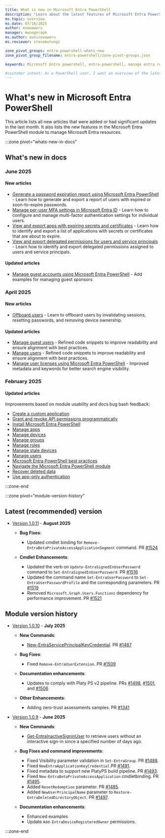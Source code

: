 ```yaml
---
title: What is new in Microsoft Entra PowerShell
description: "Learn about the latest features of Microsoft Entra PowerShell."
ms.topic: overview
ms.date: 07/16/2025
author: msewaweru
manager: mwongerapk
ms.author: eunicewaweru
ms.reviewer: stevemutungi

zone_pivot_groups: entra-powershell-whats-new
zone_pivot_group_filename: entra-powershell/zone-pivot-groups.json

keywords: Microsoft Entra powershell, entra-powershell, manage entra resources using powershell, entra powershell new features, what's new in entra powershell

#customer intent: As a PowerShell user, I want an overview of the latest features of Microsoft Entra PowerShell module and all the related doc updates.
---
```


# What's new in Microsoft Entra PowerShell

This article lists all new articles that were added or had significant updates in the last month. It also lists the new features in the Microsoft Entra PowerShell module to manage Microsoft Entra resources.

:::zone pivot="whats-new-in-docs"

## What's new in docs

### June 2025

#### New articles

- [Generate a password expiration report using Microsoft Entra PowerShell](report-users-expired-password.md) - Learn how to generate and export a report of users with expired or soon-to-expire passwords.
- [Manage per-user MFA settings in Microsoft Entra ID](how-to-manage-per-user-mfa.md) - Learn how to configure and manage multi-factor authentication settings for individual users.
- [View and export apps with expiring secrets and certificates](report-apps-with-expiring-secrets-certificates.md) - Learn how to identify and export a list of applications with secrets or certificates that are about to expire.
- [View and export delegated permissions for users and service principals](report-delegated-permissions-by-users-service-principals.md) - Learn how to identify and export delegated permissions assigned to users and service principals.

#### Updated articles

- [Manage guest accounts using Microsoft Entra PowerShell](manage-guest-users.md) - Add examples for managing guest sponsors

### April 2025

#### New articles

- [Offboard users](offboard-user.md) - Learn to offboard users by invalidating sessions, resetting passwords, and removing device ownership.

#### Updated articles

- [Manage guest users](manage-guest-users.md) - Refined code snippets to improve readability and ensure alignment with best practices.
- [Manage users](manage-user.md) - Refined code snippets to improve readability and ensure alignment with best practices.
- [Manage user licenses using Microsoft Entra PowerShell](how-to-manage-user-licenses.md) - Improved metadata and keywords for better search engine visibility.

### February 2025

#### Updated articles

Improvements based on module usability and docs bug bash feedback:

- [Create a custom application](create-custom-application.md)
- [Grant and revoke API permissions programmatically](how-to-grant-revoke-api-permissions.md)
- [Install Microsoft Entra PowerShell](installation.md)
- [Manage apps](manage-apps.md)
- [Manage devices](manage-devices.md)
- [Manage groups](manage-groups.md)
- [Manage roles](manage-roles.md)
- [Manage stale devices](manage-stale-devices.md)
- [Manage users](manage-user.md)
- [Microsoft Entra PowerShell best practices](entra-powershell-best-practices.md)
- [Navigate the Microsoft Entra PowerShell module](navigate-entraps.md)
- [Recover deleted data](recover-deleted-data.md)
- [Use app-only authentication](app-only-access-auth.md)

:::zone-end

:::zone pivot="module-version-history"

## Latest (recommended) version

- [Version 1.0.11][posh-1.0.11] - **August 2025**

  - **Bug Fixes**:
    - Updated cmdlet binding for `Remove-EntraBetaPrivateAccessApplicationSegment` command. PR [#1524](https://github.com/microsoftgraph/entra-powershell/pull/1524)

  - **Cmdlet Enhancements**:
    - Updated the verb on `Update-EntraSignedInUserPassword` command to `Set-EntraSignedInUserPassword`. PR [#1516](https://github.com/microsoftgraph/entra-powershell/pull/1516)
    - Updated the command name `Set-EntraUserPassword` to `Set-EntraUserPasswordProfile` and the corresponding parameters. PR [#1519](https://github.com/microsoftgraph/entra-powershell/pull/1519)
    - Removed `Microsoft.Graph.Users.Functions` dependency for performance improvement. PR [#1521](https://github.com/microsoftgraph/entra-powershell/pull/1521)

## Module version history

- [Version 1.0.10][posh-1.0.10] - **July 2025**

  - **New Commands**:
    - [New-EntraServicePrincipalKeyCredential](/powershell/module/microsoft.entra/new-entraserviceprincipalkeycredential). PR [#1487](https://github.com/microsoftgraph/entra-powershell/pull/1487)

  - **Bug Fixes**:
    - Fixed `Remove-EntraUserExtension`. PR [#1509](https://github.com/microsoftgraph/entra-powershell/pull/1509)

  - **Documentation enhancements**:
    - Updates to comply with Platy PS v2 pipeline. PRs [#1498](https://github.com/microsoftgraph/entra-powershell/pull/1498), [#1501](https://github.com/microsoftgraph/entra-powershell/pull/1501), and [#1506](https://github.com/microsoftgraph/entra-powershell/pull/1506)

  - **Other Enhancements**:
    - Adding zero-trust assessments samples. PR [#1341](https://github.com/microsoftgraph/entra-powershell/pull/1341)

- [Version 1.0.9][posh-1.0.9] - **June 2025**

  - **New Commands**:
    - [Get-EntraInactiveSigninUser](/powershell/module/microsoft.entra/get-entrainactivesigninuser) to retrieve users without an interactive sign-in since a specified number of days ago.
  
  - **Bug Fixes and command improvements**:
    - Fixed Visibility parameter validation in `Set-EntraGroup`. PR [#1488](https://github.com/microsoftgraph/entra-powershell/pull/1488).
    - Fixed `NewEntraApplicationKeyCredential`.PR [#1491](https://github.com/microsoftgraph/entra-powershell/pull/1491).
    - Fixed metadata to support new PlatyPS build pipeline. PR [#1493](https://github.com/microsoftgraph/entra-powershell/pull/1493).
    - Fixed `New-EntraBetaPrivateAccessApplication` cmdletbinding. PR [#1495](https://github.com/microsoftgraph/entra-powershell/pull/1495).
    - Added `ResetRedemption` parameter. PR [#1485](https://github.com/microsoftgraph/entra-powershell/pull/1485).
    - Added `NewUserPrincipalName` parameter to `Restore-EntraDeletedDirectoryObject`. PR [#1497](https://github.com/microsoftgraph/entra-powershell/pull/1497).

  - **Documentation enhancements**:
    - Enhanced examples
    - Update `Add-EntraDeviceRegisteredOwner` permissions.

:::zone-end

[posh-1.0.11]: https://www.powershellgallery.com/packages/Microsoft.Entra/1.0.11
[posh-1.0.10]: https://www.powershellgallery.com/packages/Microsoft.Entra/1.0.10
[posh-1.0.9]: https://www.powershellgallery.com/packages/Microsoft.Entra/1.0.9
